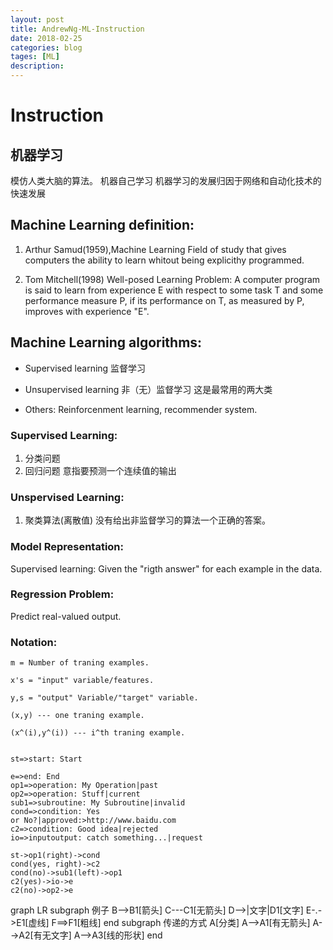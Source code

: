 ```yaml
---
layout: post
title: AndrewNg-ML-Instruction
date: 2018-02-25
categories: blog
tages: [ML]
description: 
---
```


# Instruction

## 机器学习
  模仿人类大脑的算法。
  机器自己学习
  机器学习的发展归因于网络和自动化技术的快速发展

## Machine Learning definition:

1. Arthur Samud(1959),Machine Learning Field of study that gives computers the ability to learn whitout being explicithy programmed.

2. Tom Mitchell(1998) Well-posed Learning Problem: A computer program is said to learn from experience E with respect to some task T and some performance measure P, if its performance on T, as measured by P, improves with experience "E".

## Machine Learning algorithms:
  - Supervised learning 监督学习
  - Unsupervised learning 非（无）监督学习
  这是最常用的两大类

  - Others: Reinforcenment learning, recommender system.

### Supervised Learning:
 1. 分类问题
 2. 回归问题
 意指要预测一个连续值的输出

### Unspervised Learning:
  1. 聚类算法(离散值)
  没有给出非监督学习的算法一个正确的答案。

### Model Representation:
  Supervised learning: Given the "rigth answer" for each example in the data.
### Regression Problem:
  Predict real-valued output.

### Notation:
    m = Number of traning examples.

    x's = "input" variable/features.
    
    y,s = "output" Variable/"target" variable.
    
    (x,y) --- one traning example.
    
    (x^(i),y^(i)) --- i^th traning example.

```flow

st=>start: Start

e=>end: End
op1=>operation: My Operation|past
op2=>operation: Stuff|current
sub1=>subroutine: My Subroutine|invalid
cond=>condition: Yes 
or No?|approved:>http://www.baidu.com
c2=>condition: Good idea|rejected
io=>inputoutput: catch something...|request

st->op1(right)->cond
cond(yes, right)->c2
cond(no)->sub1(left)->op1
c2(yes)->io->e
c2(no)->op2->e
```

graph LR
    subgraph 例子
    B-->B1[箭头]
    C---C1[无箭头]
    D-->|文字|D1[文字]
    E-.->E1[虚线]
    F==>F1[粗线]
    end
    subgraph 传递的方式
    A[分类]
    A-->A1[有无箭头]
    A-->A2[有无文字]
    A-->A3[线的形状]
    end
    
